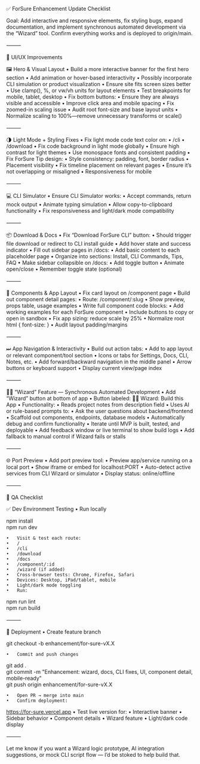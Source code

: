 ✅ ForSure Enhancement Update Checklist

Goal: Add interactive and responsive elements, fix styling bugs, expand documentation, and implement synchronous automated development via the “Wizard” tool. Confirm everything works and is deployed to origin/main.

⸻

🧩 UI/UX Improvements

🖼 Hero & Visual Layout
• Build a more interactive banner for the first hero section
• Add animation or hover-based interactivity
• Possibly incorporate CLI simulation or product visualization
• Ensure site fits screen sizes better
• Use clamp(), %, or vw/vh units for layout elements
• Test breakpoints for mobile, tablet, desktop
• Fix bottom buttons:
• Ensure they are always visible and accessible
• Improve click area and mobile spacing
• Fix zoomed-in scaling issue
• Audit root font-size and base layout units
• Normalize scaling to 100%—remove unnecessary transforms or scale()

⸻

🌗 Light Mode + Styling Fixes
• Fix light mode code text color on:
• /cli
• /download
• Fix code background in light mode globally
• Ensure high contrast for light themes
• Use monospace fonts and consistent padding
• Fix ForSure Tip design:
• Style consistency: padding, font, border radius
• Placement visibility
• Fix timeline placement on relevant pages
• Ensure it’s not overlapping or misaligned
• Responsiveness for mobile

⸻

💻 CLI Simulator
• Ensure CLI Simulator works:
• Accept commands, return mock output
• Animate typing simulation
• Allow copy-to-clipboard functionality
• Fix responsiveness and light/dark mode compatibility

⸻

📦 Download & Docs
• Fix “Download ForSure CLI” button:
• Should trigger file download or redirect to CLI install guide
• Add hover state and success indicator
• Fill out sidebar pages in /docs:
• Add basic content to each placeholder page
• Organize into sections: Install, CLI Commands, Tips, FAQ
• Make sidebar collapsible on /docs:
• Add toggle button
• Animate open/close
• Remember toggle state (optional)

⸻

📐 Components & App Layout
• Fix card layout on /component page
• Build out component detail pages:
• Route: /component/:slug
• Show preview, props table, usage examples
• Write full component code blocks:
• Add working examples for each ForSure component
• Include buttons to copy or open in sandbox
• Fix app sizing: reduce scale by 25%
• Normalize root html { font-size: }
• Audit layout padding/margins

⸻

⏭ App Navigation & Interactivity
• Build out action tabs:
• Add to app layout or relevant component/tool section
• Icons or tabs for Settings, Docs, CLI, Notes, etc.
• Add forward/backward navigation in the middle panel
• Arrow buttons or keyboard support
• Display current view/page index

⸻

🧙‍♂️ “Wizard” Feature — Synchronous Automated Development
• Add “Wizard” button at bottom of app
• Button labeled: 🧙‍♂️ Wizard: Build this App
• Functionality:
• Reads project notes from description field
• Uses AI or rule-based prompts to:
• Ask the user questions about backend/frontend
• Scaffold out components, endpoints, database models
• Automatically debug and confirm functionality
• Iterate until MVP is built, tested, and deployable
• Add feedback window or live terminal to show build logs
• Add fallback to manual control if Wizard fails or stalls

⸻

🌐 Port Preview
• Add port preview tool:
• Preview app/service running on a local port
• Show iframe or embed for localhost:PORT
• Auto-detect active services from CLI Wizard or simulator
• Display status: online/offline

⸻

🧪 QA Checklist

✅ Dev Environment Testing
• Run locally

npm install  
npm run dev

    •	Visit & test each route:
    •	/
    •	/cli
    •	/download
    •	/docs
    •	/component/:id
    •	/wizard (if added)
    •	Cross-browser tests: Chrome, Firefox, Safari
    •	Devices: Desktop, iPad/tablet, mobile
    •	Light/dark mode toggling
    •	Run:

npm run lint  
npm run build

⸻

🚀 Deployment
• Create feature branch

git checkout -b enhancement/for-sure-vX.X

    •	Commit and push changes

git add .  
git commit -m "Enhancement: wizard, docs, CLI fixes, UI, component detail, mobile-ready"  
git push origin enhancement/for-sure-vX.X

    •	Open PR → merge into main
    •	Confirm deployment:

https://for-sure.vercel.app
• Test live version for:
• Interactive banner
• Sidebar behavior
• Component details
• Wizard feature
• Light/dark code display

⸻

Let me know if you want a Wizard logic prototype, AI integration suggestions, or mock CLI script flow — I’d be stoked to help build that.
